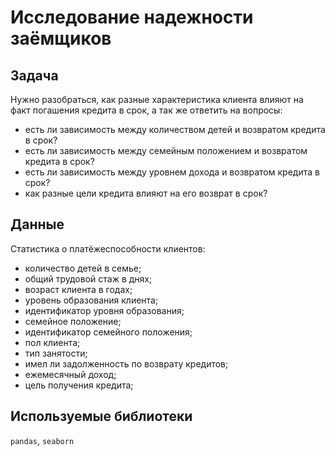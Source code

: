 # Исследование надежности заёмщиков

## Задача
Нужно разобраться, как разные характеристика клиента влияют на факт погашения кредита в срок, а так же ответить на вопросы:
  - есть ли зависимость между количеством детей и возвратом кредита в срок?
  - есть ли зависимость между семейным положением и возвратом кредита в срок?
  - есть ли зависимость между уровнем дохода и возвратом кредита в срок?
  - как разные цели кредита влияют на его возврат в срок?

## Данные
Статистика о платёжеспособности клиентов:
  - количество детей в семье;
  - общий трудовой стаж в днях;
  - возраст клиента в годах;
  - уровень образования клиента;
  - идентификатор уровня образования;
  - семейное положение;
  - идентификатор семейного положения;
  - пол клиента;
  - тип занятости;
  - имел ли задолженность по возврату кредитов;
  - ежемесячный доход;
  - цель получения кредита;

## Используемые библиотеки
`pandas`, `seaborn`
